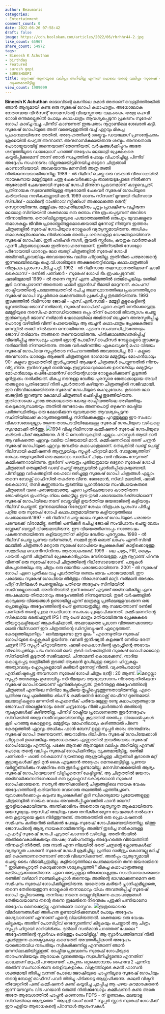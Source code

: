 ```yaml
---
author: Beaumaris
categories:
- Entertainment
comment_count: 0
date: 2022-06-26 07:58:42
draft: false
image: https://cdn.boolokam.com/articles/2022/06/rhrhhr44-2.jpg
like_count: 65967
share_count: 54972
tags:
- Bineesh K Achuthan
- birthday
- Featured
- suresh gopi
- SURESHGOPI
title: ആനക്ക് ആനയുടെ വലിപ്പം അറിയില്ല എന്നത് പോലെ തന്റെ വലിപ്പം സുരേഷ് ഗോപിക്കിനിയും
  വ്യക്തമായിട്ടില്ല
view_count: 1909099
---
```


**Bineesh K Achuthan** രാജാവിന്റെ മകനിലെ കുമാർ അതാണ് വെള്ളിത്തിരയിൽ ഞാൻ ആദ്യമായി കണ്ട ഒരു സുരേഷ് ഗോപി കഥാപാത്രം. അധോലോക നേതാവായ വിൻസന്റ് ഗോമസിന്റെ വിശ്വസ്തനായ വലംകൈ. അത്ര ഹെവി റോൾ ഒന്നുമല്ലെങ്കിൽ പോലും കഥാപാത്രം ആവശ്യപ്പെടുന്ന പ്രകടനം സുരേഷ് ഗോപി കാഴ്ച്ച വച്ചു. പിന്നീട് കാണുന്നത് ഇരുപതാം നൂറ്റാണ്ടിലെ ശേഖരൻ കുട്ടി. സുരേഷ് ഗോപിയുടെ അത് വരെയുള്ളതിൽ വച്ച് ഏറ്റവും മികച്ച പ്രകടനമായിരുന്നു അതിൽ. അദ്ദേഹത്തിന്റെ ശബ്ദവും ഡയലോഗ് പ്രസന്റേഷനും ശ്രദ്ധയിൽ പെട്ടത് അന്നാണ്. അനുനാസികമായിരുന്നു ശബ്ദം. അന്നതൊരു പോരായ്മയായിട്ട് തന്നെയാണ് തോന്നിയത്. വർഷങ്ങൾക്കിപ്പുറം അതേ ശബ്ദത്തിലൂടെ ഡയലോഗ് പറഞ്ഞ് അദ്ദേഹം മലയാളി പ്രേക്ഷകരെ കയ്യടിപ്പിക്കുമെന്ന് അന്ന് ഞാൻ സ്വപ്നത്തിൽ പോലും വിചാരിച്ചില്ല. പിന്നീട് അദ്ദേഹം സഹനടനും വില്ലനുമായിട്ടഭിനയിച്ച ഒട്ടേറെ ചിത്രങ്ങൾ കാണാനിടയായി. അവയൊന്നും മനസിൽ അത്ര തങ്ങി നിൽക്കുന്നവയായിരുന്നില്ല. 1989 - ൽ റിലീസ് ചെയ്ത ഒരു വടക്കൻ വീരഗാഥയിൽ നായകനായ മമ്മൂട്ടിയുടെ ചന്തു ചേകവർക്കൊപ്പം തലയെടുപ്പോടെ നിൽക്കുന്ന ആരോമൽ ചേകവരായി സുരേഷ് ഗോപി മിന്നുന്ന പ്രകടനമാണ് കാഴ്ചവെച്ചത്. പ്രതിനായക സ്വഭാവത്തിലുള്ള ആരോമൽ ചേകവർ സുരേഷ് ഗോപിയുടെ കരിയറിലെ നാഴികക്കല്ലായി മാറി. 1989 ഓണം സീസണ് മുമ്പായി റിലീസായ സിദ്ധിഖ് - ലാലിന്റെ റാംജിറാവ് സ്പീക്കിംഗ് അക്കാലത്തെ ട്രെന്റ് സെറ്ററായിരുന്നു. മമ്മൂട്ടിക്കും മോഹൻലാലിനും ചുറ്റും പ്രദക്ഷിണം വച്ചിരുന്ന മലയാള സിനിമയിൽ ശക്തമായ ഒരു രണ്ടാം നിര രൂപപ്പെടുന്നത് അവിടെ നിന്നായിരുന്നു. തൊഴിലില്ലായ്മയുടെ പശ്ചാത്തലത്തിൽ ഒരുപറ്റം യുവാക്കളുടെ തമാശകളും ജീവിത പ്രാരാബ്ധങ്ങളുമൊക്കെയായി മുന്നോട്ട് നീങ്ങുന്ന ഇത്തരം ചിത്രങ്ങളിൽ സുരേഷ് ഗോപിയുടെ റോളുകൾ വ്യത്യസ്തമായിരുന്നു. അധികം തമാശക്കളിക്കൊന്നും നിൽക്കാതെ അൽപ്പം ഗൗരവമുള്ള വേഷങ്ങളായിരുന്നു സുരേഷ് ഗോപിക്ക്. ഇൻ ഹരിഹർ നഗർ, തൂവൽ സ്പർശം, കൗതുക വാർത്തകൾ എന്നീ ചിത്രങ്ങളൊക്കെ ഇതിനുദാഹരണമാണ്. ഇതിനിടയിൽ സോളോ ഹീറോയായി ധാരാളം ലോ ബജറ്റ് ചിത്രങ്ങളിൽ സുരേഷ് ഗോപി അഭിനയിച്ചുവെങ്കിലും അവയൊന്നും വലിയ ഹിറ്റായില്ല. ഇതിനിടെ പത്മരാജന്റെ ഇന്നലെയിലെയും ഐ.വി.ശശിയുടെ അക്ഷരതെറ്റിലെയും കഥാപാത്രങ്ങൾ നിരൂപക പ്രശംസ പിടിച്ചു പറ്റി. 1992 - ൽ റിലീസായ തലസ്ഥാനത്തിലാണ് ഷാജി കൈലാസ് - രൺജി പണിക്കർ - സുരേഷ് ഗോപി ടീം രൂപപ്പെടുന്നത്. ഷാജിയുമായി 1989 - ൽ തന്നെ ന്യൂസ് എന്ന ചിത്രത്തിൽ ഒരുമിച്ചെങ്കിലും രൺജി കൂടി വന്നപ്പോഴാണ് അതൊരു ഫയർ ബ്രാൻഡ് ടീമായി മാറുന്നത്. കാംപസ് രാഷ്ട്രീയത്തിന്റെ പശ്ചാത്തലത്തിൽ രചിച്ച തലസ്ഥാനത്തിലെ പ്രകടനത്തിലൂടെ സുരേഷ് ഗോപി സൂപ്പർതാര ലക്ഷണങ്ങൾ പ്രകടിപ്പിച്ചു തുടങ്ങിയിരുന്നു. 1993 തുടക്കത്തിൽ റിലീസായ ജോഷി - എസ്.എൻ.സാമി - മമ്മൂട്ടി കൂട്ടുകെട്ടിന്റെ ധ്രുവത്തിലെ ജോസ് നരിമാൻ, സുരേഷ് ഗോപിക്ക് ഏറെ കയ്യടി നേടിക്കൊടുത്തു. മമ്മൂട്ടിയുടെ നരസിംഹ മന്നാഡിയാരുടെ ഒപ്പം നിന്ന് പോരാടി ജീവത്യാഗം ചെയ്ത ഇൻസ്പെക്ടർ ജോസ് നരിമാൻ ഷോലെയിലെ അമിതാഭ് ബച്ചനെ അനുസ്മരിപ്പിച്ചു. പോരാട്ട വഴിയിൽ വീണ് പോയെങ്കിലും ആ ബച്ചൻ കഥാപാത്രം പ്രേക്ഷകരുടെ മനസ്സിൽ തങ്ങി നിൽക്കുന്ന ഒന്നായിരുന്നു. എന്നെ സംബന്ധിച്ചിടത്തോളം ജോസ് നരിമാനും അങ്ങനെ തന്നെയായിരുന്നു. പിൽക്കാലത്തവതരിപ്പിച്ച് വിജയിപ്പിച്ച അസംഖ്യം ഫയർ ബ്രാന്റ് പോലീസ് ഓഫീസർ റോളുകളുടെ തുടക്കവും നരിമാനിൽ നിന്നായിരുന്നു. അതേ വർഷമിറങ്ങിയ ഏകലവ്യന്റെ മഹാ വിജയം സുരേഷ് ഗോപിയെ സൂപ്പർതാര സിംഹാനത്തിൽ അവരോധിച്ചു. 80 - കളുടെ അവസാനം ധാരാളം ആക്ഷൻ ചിത്രങ്ങളുടെ ഭാഗമായ മമ്മൂട്ടിയും മോഹൻലാലും 90- കളുടെ തുടക്കത്തിൽ തുടർച്ചയായി ആക്ഷൻ ചിത്രങ്ങൾ ചെയ്യുന്നതിൽ നിന്നും വിട്ടു നിന്നു. ഇൻസ്പെക്ടർ ബൽറാമും ഇന്ദ്രജാലവുമൊക്കെ ഉണ്ടെങ്കിലും മമ്മൂട്ടിയും മോഹൻലാലും പെർഫോമൻസ് ഓറിയന്റഡായ റോളുകൾക്കാണ് കൂടുതൽ മുൻതൂക്കം നൽകിയത്. മികച്ച നടനുള്ള ദേശീയ പുരസ്കാര ജേതാക്കാളായ അവർ തങ്ങളുടെ പ്രതിഭയോട് നീതി പുലർത്താൻ കഴിയുന്ന ചിത്രങ്ങളിൽ സജീവമായി. ഈ വിടവിലേക്കായിരുന്നു സുരേഷ് ഗോപിയുടെ രംഗപ്രവേശം. കൂടാതെ ലോ ബജറ്റിൽ ഇറങ്ങുന്ന കോമഡി ചിത്രങ്ങൾ ചെടിപ്പിച്ചു തുടങ്ങിയിരുന്നു. ഇതിനൊക്കെ പുറമേ അക്കാലത്തെ കേരള രാഷ്ടീയത്തിലെ അഴിമതിയും കെടുകാര്യസ്ഥതയും അതിൽ ജനരോഷം അണപൊട്ടി ഒഴുകുന്ന രാഷ്ട്രീയ പരിതസ്ഥിതിയും ഒരു ക്ഷോഭിക്കുന്ന യുവത്വത്തെ ആവശ്യപ്പെടുന്ന സ്ഥിതിയിലേക്ക് കാര്യങ്ങളെത്തിച്ചു. സിനിമക്കകത്തും പുറത്തുമുള്ള ഈ സംഭവ വികാസങ്ങളെല്ലാം തന്നെ താരപദവിയിലേക്കുള്ള സുരേഷ് ഗോപിയുടെ വഴികളെ സുഗമമാക്കി തീർത്തു. ![](https://cdn.boolokam.com/articles/2022/06/rhrhhr44-2.jpg)1994 വിഷു റിലീസായ കമ്മീഷണർ സുരേഷ് ഗോപിയുടെ കരിയർ പീക്ക് ആയിരുന്നു. A B C സെൻററുകളിൽ എല്ലാം ഹൗസ്ഫുൾ ആയി ഓടി ആ വർഷത്തെ ഏറ്റവും വലിയ വിജയമായി മാറി. കമ്മീഷണറിലെ ഭരത് ചന്ദ്രൻ സുരേഷ് ഗോപിയുടെ ഏറ്റവും ജനകീയ കഥാപാത്രമാണ്. തെലുങ്കിൽ ഡബ്ബ് ചെയ്ത് റിലീസായി കമ്മീഷണർ ആന്ധ്രയിലും സൂപ്പർ ഹിറ്റായി മാറി. സാമ്രാജ്യത്തിന് ശേഷം ആന്ധ്രയിൽ ഒരു മലയാളം ഡബിംഗ് ചിത്രം വൻ വിജയം നേടുന്നത് കമ്മീഷണറായിരുന്നു. തുടർന്ന് പഴയതും പുതിയതുമായ ഒട്ടേറെ സുരേഷ് ഗോപി ചിത്രങ്ങൾ തെലുങ്കിൽ ഡബ് ചെയ്ത് ആന്ധ്രയിൽ പ്രദർശിപ്പിക്കുകയുണ്ടായി. പിന്നീടുള്ള വർഷങ്ങളിൽ ഹൈവേ ഒഴിച്ചുള്ള സുരേഷ് ഗോപി ചിത്രങ്ങൾ എല്ലാം തന്നെ ബോക്സ് ഓഫീസിൽ തകർന്നു വീണു. ജോമോൻ, സിബി മലയിൽ, ഷാജി കൈലാസ്, തമ്പി കണ്ണന്താനം തുടങ്ങിയ പ്രഗൽഭരായ സംവിധായകരുടെ ചിത്രങ്ങൾ വരെ പരാജയമടഞ്ഞു. ഏറെ പ്രതീക്ഷയോടെ കാത്തിരുന്ന ജോഷിയുടെ ഭൂപതിയും നിലം തൊട്ടില്ല. ഈ തുടർ പരാജയങ്ങൾക്കിടയിലാണ് സുരേഷ് ഗോപിയിലെ നടന് വെല്ലുവിളി ഉയർത്തിയ ജയരാജിന്റെ കളിയാട്ടം റിലീസ് ചെയ്തത്. ഇന്നലെയിലെ നരേന്ദ്രന് ശേഷം നിരൂപക പ്രശംസ പിടിച്ചു പറ്റിയ ഒരു സുരേഷ് ഗോപി കഥാപാത്രമായിരുന്നു കളിയാട്ടത്തിലെ പെരുമലയൻ.1997 - ൽ റിലീസ് ചെയ്ത ലേലം സുരേഷ് ഗോപിയുടെ പരാജയ പരമ്പരക്ക് വിരാമമിട്ടു. രൺജി പണിക്കർ രചിച്ച് ജോഷി സംവിധാനം ചെയ്ത ലേലം ബ്ലോക്ക് ബസ്റ്റർ വിജയമായിരുന്നു. ഈ വിജയത്തിനൊപ്പം സന്തോഷം പകരുന്നതായിരുന്നു കളിയാട്ടത്തിന് കിട്ടിയ ദേശീയ പുരസ്ക്കാരം. 1998 - ൽ റിലീസ് ചെയ്ത പ്രണയ വർണങ്ങൾ, സമ്മർ ഇൻ ബെത് ലഹേം എന്നീ സിബി മലയിൽ ചിത്രങ്ങൾ മറ്റൊരു സുരേഷ് ഗോപിയെ പ്രേക്ഷകർക്ക് കാട്ടിക്കൊടുത്തു. സമ്മറിലെ ഡെന്നീസിനിന്നും ആരാധകരുണ്ട്. 1999 - ലെ പത്രം, FIR, ക്രൈം ഫയൽ എന്നീ ചിത്രങ്ങൾ പ്രേക്ഷകാഭിപ്രായം നേടിയെടുത്തു. പുതു നൂറ്റാണ്ട് പിറന്നു വീണത് ഒരു സുരേഷ് ഗോപി ചിത്രത്തിന്റെ റിലീസോടെയാണ്. പാട്ടുകൾ മികച്ചതെങ്കിലും ആ ചിത്രം ഒരു ദയനീയ പരാജയമായിരുന്നു. 2001 - ൽ സുരേഷ് ഗോപി ഏറെ പ്രതീക്ഷ വച്ചു പുലർത്തിയ രണ്ടാം ഭാവം പരാജയമായി. ഈ പരാജയം സുരേഷ് ഗോപിയെ തീർത്തും നിരാശനാക്കി മാറ്റി. നരിമാൻ അടക്കം ഹിറ്റ് സിനിമകൾ ചെയ്തെങ്കിലും പതിയെ അദ്ദേഹം സിനിമയിൽ സജീവമല്ലാതായി. അതിനിടയിൽ ഇനി തോക്ക് എടുത്ത് അഭിനയിക്കില്ല എന്ന അപക്വമായ തീരുമാനവും അദ്ദേഹത്തിൽ നിന്നുമുണ്ടായി. തുടർ വർഷങ്ങളിൽ കാര്യമായ വിജയങ്ങൾ ഉണ്ടായില്ല എന്ന് മാത്രമല്ല പ്രതീക്ഷയുളവാക്കുന്ന ഒരു പ്രൊജക്റ്റിലും അദ്ദേഹത്തിന്റെ പേര് ഉണ്ടായതുമില്ല. ആ സമയത്താണ് രൺജി പണിക്കർ തന്റെ പ്രഥമ സംവിധാന സംരംഭം പ്രഖ്യാപിക്കുന്നത്. കമ്മീഷണറിന്റെ സീക്വലായ ഭരത്ചന്ദ്രൻ IPS ! ആ പേര് മാത്രം മതിയായിരുന്നു പ്രേക്ഷകരെ തീയറ്ററുകളിലേക്ക് ആകർഷിക്കാൻ. അക്കാലത്തെ പ്രധാന വിതരണക്കാരായ ലാൽ റിലീസാണ് ഈ ചിത്രത്തിന്റെ ഡിസ്ട്രിബ്യൂഷൻ ഏറ്റെടുത്തത്. കേരളത്തിലുടനീളം " ഓർമ്മയുണ്ടോ ഈ മുഖം " എന്നെഴുതിയ സുരേഷ് ഗോപിയുടെ ഫ്ലെക്സുകൾ ഉയർന്നു. വമ്പൻ ഇനീഷ്യൽ കളക്ഷൻ നേടിയ ഭരത് ചന്ദ്രൻ IPS സൂപ്പർ ഹിറ്റായിരുന്നു. ഷാജി കൈലാസിന്റെ ക്രാഫ്റ്റിന്റെ അഭാവം നിഴലിച്ചെങ്കിലും പടം നന്നായി ഓടി. തുടർ വർഷങ്ങളിൽ സുരേഷ് ഗോപി മലയാള സിനിമയിൽ കൂടുതൽ സജീവമായി. ചിന്താമണി കൊലക്കേസ്, നാദിയ കൊല്ലപ്പെട്ട രാത്രിയിൽ തുടങ്ങി ആക്ഷൻ മൂഡിലുള്ള ഒട്ടേറെ ഹിറ്റുകളും അത്യാവശ്യം ഫ്ലോപ്പുകളുമായി കരിയർ മുന്നോട്ട് നീങ്ങി. വ്യക്തിപരമായി എനിക്കിഷ്ടപ്പെട്ട അവസാന സുരേഷ് ഗോപി ചിത്രം ട്വന്റി : 20 ആണ്. ![](https://cdn.boolokam.com/articles/2022/06/Capture.png)മറ്റെല്ലാ സൂപ്പർ താരങ്ങളും ഉണ്ടായിട്ടും സിനിമയുടെ ആദ്യാവസാനം നിറഞ്ഞു നിൽക്കുന്ന സുരേഷ് ഗോപിയെയാണ് എനിക്കിഷ്ടപ്പെട്ടത്. തുടർന്നുള്ള അദ്ദേഹത്തിന്റെ ചിത്രങ്ങൾ എന്നിലെ സിനിമാ പ്രേമിയെ തൃപ്തിപ്പെടുത്തുന്നതായിരുന്നില്ല. ഏറെ പ്രതീക്ഷ വച്ചു പുലർത്തിയ കിംഗ് & കമ്മീഷണർ ബോക്സ് ഓഫീസ് ദുരന്തമായി. മലയാളികളുടെ മനസിൽ ഐക്കണിക് പരിവേഷമുള്ള രണ്ടു കഥാപാത്രങ്ങളായ ജോസഫ് അലക്സിനോടും ഭരത് ചന്ദ്രനോടും നീതി പുലർത്താൻ അതിന്റെ സൃഷ്ടാക്കൾക്ക് കഴിഞ്ഞില്ല. പിന്നീട് രാഷ്ട്രീയ പ്രവേശനത്തെ തുടർന്നദ്ദേഹം സിനിമയിൽ അത്ര സജീവവുമായിരുന്നില്ല. കൂട്ടത്തിൽ അൽപ്പം വിയോജിപ്പുകൾ കൂടി പറഞ്ഞു കൊള്ളട്ടെ. മമ്മൂട്ടിയും മോഹൻലാലും കഴിഞ്ഞാൽ പിന്നെ കേരളത്തിൽ ഏറ്റവും അധികം ഫാൻ ബേസ് ഉള്ള സൂപ്പർ താരം അന്നുമിന്നും സുരേഷ് ഗോപി തന്നെയാണ്. ജയറാമിനും ദിലീപിനും സുരേഷ് ഗോപിയേക്കാൾ ഹിറ്റുകൾ ഉണ്ടെങ്കിലും ആരാധകരുടെ എണ്ണത്തിൽ ഇവരിരുവരും സുരേഷ് ഗോപിയോളം എത്തില്ല. പക്ഷേ ആനക്ക് ആനയുടെ വലിപ്പം അറിയില്ല എന്നത് പോലെ തന്റെ വലിപ്പം സുരേഷ് ഗോപിക്കിനിയും വ്യക്തമായിട്ടില്ല. രൺജി പണിക്കർ - ഷാജി കൈലാസ് ദ്വയങ്ങളെ ആശ്രയിച്ചുള്ള ചിത്രങ്ങൾ കൂടാതെ മറ്റ് കൂട്ടായ്മകൾക്ക് കൂടി മുൻ കൈ എടുക്കാൻ അദ്ദേഹം മെനക്കെട്ടിട്ടില്ല. പ്രണയ വർണ്ണങ്ങൾക്കും സമ്മറിനും ഒരു തുടർച്ച ഉണ്ടായില്ല. മനസിനക്കരെയിൽ ആദ്യം സുരേഷ് ഗോപിയെയാണ് വിളിച്ചതെന്ന് കേട്ടിട്ടുണ്ട്. ആ ചിത്രത്തിൽ ജയറാം അഭിനയിക്കുന്നതിനേക്കാൾ ഒരു ഫ്രഷ്നെസ് കൊടുക്കുവാൻ സുരേഷ് ഗോപിക്കായേനെ. സത്യൻ അന്തിക്കാടിന്റെ ചിത്രങ്ങളിലെ നായക വേഷം അദ്ദേഹത്തിന്റെ കരിയറിനെ വേറൊരു തലത്തിൽ എത്തിച്ചേനെ. യുവാക്കൾക്കൊപ്പം കുടുംബ പ്രേക്ഷകർക്ക് കൂടി സ്വീകാര്യമായ പ്രമേയങ്ങളുള്ള ചിത്രങ്ങളിൽ നായക വേഷം അവതരിപ്പിച്ചുവെങ്കിൽ ഫാൻ ബേസ് ഇരട്ടിയാകുമായിരുന്നു. അന്തിക്കാടിനും അതൊരു വ്യത്യസ്തത ആകുമായിരുന്നു. ജയസൂര്യയും ആസിഫ് അലിയും വരെ തനിക്കിണങ്ങുന്ന വേഷങ്ങൾ നൽകുന്ന ഒരു കൂട്ടായ്മയെ കൂടെ നിർത്തുന്നുണ്ട്. അത്തരത്തിൽ ഒരു പ്രൊഫഷണൽ സമീപനം കരിയറിൽ ഒരിക്കൽ പോലും സുരേഷ് ഗോപിക്കുണ്ടായിരുന്നില്ല. ജിത്തു ജോസഫിന്റെ ആദ്യ നായകനായിരുന്നിട്ടും അതിന് തുടർച്ച നൽകാനുള്ള എഫർട്ട് സുരേഷ് ഗോപി എടുത്ത് കാണാൻ വഴിയില്ല. അതിനിടയിൽ അതിവൈകാരികതയും അപക്വ സമീപനങ്ങളും അദ്ദേഹത്തെ വിജയത്തിൽ നിന്നകറ്റി നിർത്തി. ഒരു നടൻ എന്ന നിലയിൽ ഭരത് ചന്ദ്രന്റെ ക്ലോണുകൾക്ക് വ്യത്യസ്തത പകരാൻ സുരേഷ് ഗോപി ശ്രമിച്ചില്ല. പ്രതിഭാ ദാരിദ്ര്യം കൊണ്ടല്ല മറിച്ച് മടി കൊണ്ടാണതെന്നാണ് ഞാൻ വിശ്വസിക്കുന്നത്. അൽപ്പം വ്യത്യസ്തമായി ചെയ്ത ടൈം വിജയിച്ചതുമില്ല. കളിയാട്ടത്തിലെ പെരുമലയനെ തന്ന ജയരാജിനെ " ഇരിക്കപ്പൊറുതി കൊടുക്കാതെ ശല്യപ്പെടുത്തി " മികച്ച കഥാപാത്രങ്ങളെ മേടിച്ചെടുക്കാമായിരുന്നു. ഏറെ അടുപ്പമുള്ള തിരക്കഥാകൃത്തും സംവിധായകനുമായ രഞ്ജിത് വഴിമാറി സഞ്ചരിച്ചപ്പോൾ തന്നെയും അതിന്റെ ഭാഗമാക്കണമെന്ന ഒരു സമീപനം സുരേഷ് ഗോപിക്കില്ലായിരുന്നു. യാതൊരു കരിയർ പ്ലാനിംഗുമില്ലാതെ, തന്നെ തേടിയെത്തുന്ന റോളുകൾ തന്നാലാവും വിധം അവതരിപ്പിച്ച് സുരേഷ് ഗോപി തൃപ്തിയടഞ്ഞു. തന്നിലെ നടനെ വെല്ലുവിളിക്കുന്ന കഥാപാത്രങ്ങൾ തേടിയലയാനോ തന്റെ തന്നെ ഇമേജിനെ നിരന്തരം പുതുക്കി പണിയാനോ അദ്ദേഹം മെനക്കെട്ടില്ല എന്നതാണു വാസ്തവം. ![](https://cdn.boolokam.com/articles/2022/06/Y.jpg)ഇത്രയൊക്കെ വിമർശനങ്ങൾക്ക് അർഹത ഉണ്ടായിരിക്കുമ്പോൾ പോലും അദ്ദേഹം ഭാഗ്യവാനാണ് എന്നാണ് എന്റെ വിലയിരുത്തൽ. ശക്തമായ ഒരു വേഷം കിട്ടുകയും അതിന് പോസിറ്റീവ് റെസ്പോൺസ് കിട്ടുകയും ചെയ്താൽ ആ ചിത്രം സൂപ്പർ ഹിറ്റായി മാറിയിരിക്കും. ദുൽഖർ സൽമാൻ പറഞ്ഞത് പോലെ " അദ്ദേഹത്തിന്റെ സ്റ്റാർഡം ഒരിടത്തും പോയിട്ടില്ല." ആ സ്റ്റാർഡത്തിനോട് നീതി പുലർത്തുന്ന കാരക്ടറുകളെ കണ്ടെത്തി അവതരിപ്പിക്കാൻ അദ്ദേഹം യാതൊരുവിധ നടപടിയും സ്വീകരിക്കുന്നില്ല എന്നതാണ് ഞാൻ മനസിലാക്കിയിട്ടുള്ളത്. രാഷ്ട്രീയ പ്രവേശനം സുരേഷ് ഗോപിയുടെ താരപദവിയേയും ആരാധക വൃന്ദത്തെയും സ്വാധീനിച്ചിട്ടുണ്ടോ എന്നതിന് കാലമാണ് മറുപടി പറയേണ്ടത്. പാപ്പനും ഒറ്റക്കൊമ്പനും ഹൈവേ 2 എന്നിവ അതിന് സംസാരിക്കുന്ന തെളിവുകളാകും. വിക്രത്തിലൂടെ കമൽ ഹാസൻ ശക്തമായി തിരിച്ചു വന്നത് പോലെ ജോഷിയുടെ പാപ്പനിലൂടെ സുരേഷ് ഗോപിയും തന്റെ ബോക്സ് ഓഫീസ് പവർ തിരിച്ചു പിടിക്കട്ടെ ആഗ്രഹിക്കുന്നു. കാലടി വിക്ടറി തീയേറ്ററിൽ പണ്ട് കമ്മീഷണർ കണ്ട് കയ്യടിച്ചു ചുമപ്പിച്ച ആ പഴയ കൗമാരക്കാരൻ ഇന്ന് യൗവ്വനം വിട പറയാൻ ഒരുങ്ങി നിൽക്കുമ്പോഴും കമ്മീഷണർ കണ്ട അതേ അതേ ആവേശത്തിൽ പാപ്പൻ കാണാനും FDFS - ന് ഉണ്ടാകും. മലയാള സിനിമയിലെ ആദ്യത്തെ " ആംഗ്രി യംഗ് മാൻ " സൂപ്പർ സ്റ്റാർ സുരേഷ് ഗോപിക്ക് ഈ എളിയ ആരാധകന്റെ പിറന്നാൾ ആശംസകൾ.